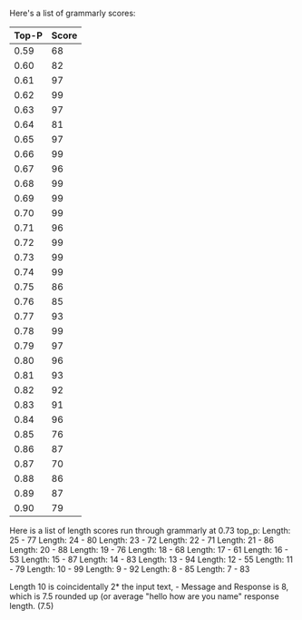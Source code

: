 Here's a list of grammarly scores:

Top-P | Score
------------- | -------------
0.59 | 68
0.60 | 82
0.61 | 97
0.62 | 99
0.63 | 97
0.64 | 81
0.65 | 97
0.66 | 99
0.67 | 96
0.68 | 99
0.69 | 99
0.70 | 99
0.71 | 96
0.72 | 99
0.73 | 99
0.74 | 99
0.75 | 86
0.76 | 85
0.77 | 93
0.78 | 99
0.79 | 97
0.80 | 96
0.81 | 93
0.82 | 92
0.83 | 91
0.84 | 96
0.85 | 76
0.86 | 87
0.87 | 70
0.88 | 86
0.89 | 87
0.90 | 79


Here is a list of length scores run through grammarly at 0.73 top_p:
Length: 25 - 77
Length: 24 - 80
Length: 23 - 72
Length: 22 - 71
Length: 21 - 86
Length: 20 - 88
Length: 19 - 76
Length: 18 - 68
Length: 17 - 61
Length: 16 - 53
Length: 15 - 87
Length: 14 - 83
Length: 13 - 94
Length: 12 - 55
Length: 11 - 79
Length: 10 - 99
Length: 9 - 92
Length: 8 - 85
Length: 7 - 83

Length 10 is coincidentally 2* the input text, - Message and Response is 8, which is 7.5 rounded up (or average "hello how are you name" response length. (7.5)
